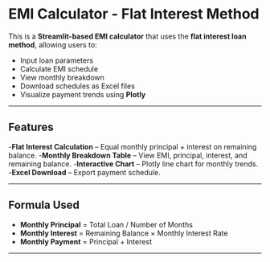# EMI Calculator - Flat Interest Method

This is a **Streamlit-based EMI calculator** that uses the **flat interest loan method**, allowing users to:

- Input loan parameters
- Calculate EMI schedule
- View monthly breakdown
- Download schedules as Excel files
- Visualize payment trends using **Plotly**

---

## Features

-**Flat Interest Calculation** – Equal monthly principal + interest on remaining balance.
-**Monthly Breakdown Table** – View EMI, principal, interest, and remaining balance.
-**Interactive Chart** – Plotly line chart for monthly trends.
-**Excel Download** – Export payment schedule.

---

## Formula Used

- **Monthly Principal** = Total Loan / Number of Months  
- **Monthly Interest** = Remaining Balance × Monthly Interest Rate  
- **Monthly Payment** = Principal + Interest  

---


